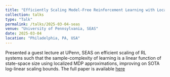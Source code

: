 ```yaml
---
title: "Efficiently Scaling Model-Free Reinforcement Learning with Local Approximation"
collection: talks
type: "Talk"
permalink: /talks/2025-03-04-seas
venue: "University of Pennsylvania, SEAS"
date: 2025-03-04
location: "Philadelphia, PA, USA"
---
```


Presented a guest lecture at UPenn, SEAS on efficient scaling of RL systems such that the sample-complexity of learning is a linear function
of state-space size using localized MDP approximations, improving on SOTA log-linear scaling bounds. The full paper is available [here](https://mohitprashant.github.io/publications/)
